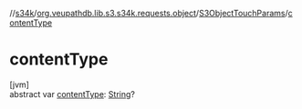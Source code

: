 //[s34k](../../../index.md)/[org.veupathdb.lib.s3.s34k.requests.object](../index.md)/[S3ObjectTouchParams](index.md)/[contentType](content-type.md)

# contentType

[jvm]\
abstract var [contentType](content-type.md): [String](https://kotlinlang.org/api/latest/jvm/stdlib/kotlin/-string/index.html)?
